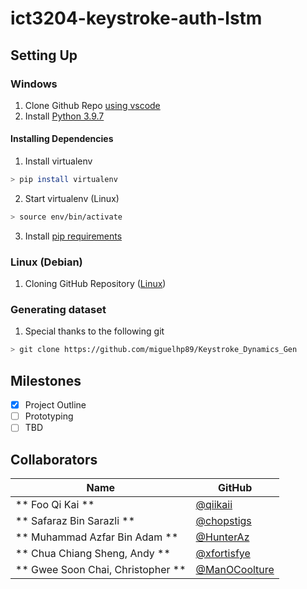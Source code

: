 # ict3204-keystroke-auth-lstm

## Setting Up
### Windows
1. Clone Github Repo [using vscode](https://github.com/xfortisfye/303-see-other/blob/main/github-setup.md#using-vscode)
2. Install [Python 3.9.7](https://github.com/xfortisfye/303-see-other/blob/main/coding-language.md#python)

#### Installing Dependencies
1. Install virtualenv
```bash
> pip install virtualenv
```
2. Start virtualenv (Linux)
```bash
> source env/bin/activate
```
3. Install [pip requirements](https://github.com/xfortisfye/303-see-other/blob/main/dependencies.md#installing-pip-requirements)

### Linux (Debian)
1. Cloning GitHub Repository ([Linux](https://github.com/xfortisfye/303-see-other/blob/main/github-setup.md#linux))

### Generating dataset
1. Special thanks to the following git
```bash
> git clone https://github.com/miguelhp89/Keystroke_Dynamics_Gen
```

## Milestones
- [x] Project Outline
- [ ] Prototyping
- [ ] TBD

## Collaborators
| Name            | GitHub                                         | 
| --------------- | ---------------------------------------------- | 
| ** Foo Qi Kai **                  | [@qiikaii](https://github.com/qiikaii) |
| ** Safaraz Bin Sarazli **         | [@chopstigs](https://github.com/chopstigs) |
| ** Muhammad Azfar Bin Adam **     | [@HunterAz](https://github.com/HunterAz) |
| ** Chua Chiang Sheng, Andy **     | [@xfortisfye](https://github.com/xfortisfye) |
| ** Gwee Soon Chai, Christopher ** | [@ManOCoolture](https://github.com/ManOCoolture) |
